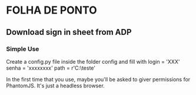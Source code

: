 # FOLHA DE PONTO

## Download sign in sheet from ADP

### Simple Use

Create a config.py file inside the folder config and fill with
login = 'XXX'
senha = 'xxxxxxxx'
path = r'C:\teste'

In the first time that you use, maybe you'll be asked to giver permissions for PhantomJS. It's just a headless browser.
